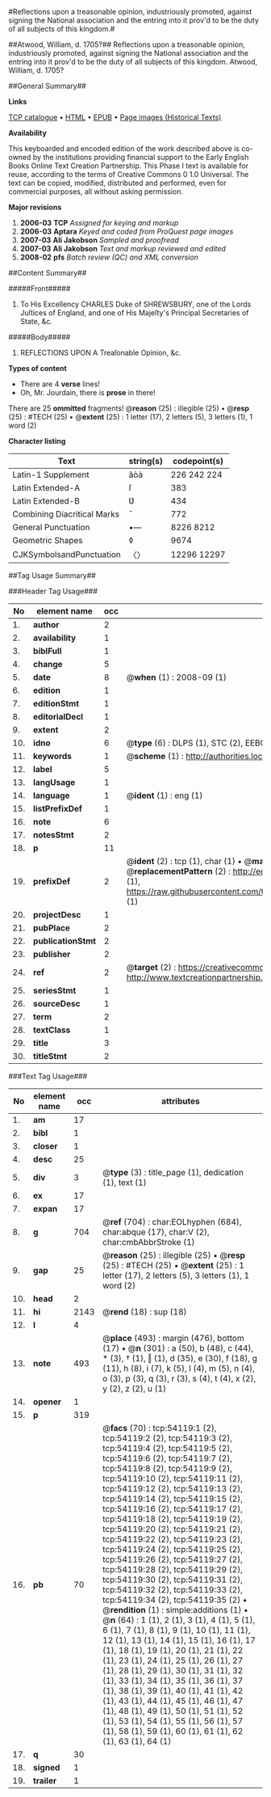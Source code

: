 #Reflections upon a treasonable opinion, industriously promoted, against signing the National association and the entring into it prov'd to be the duty of all subjects of this kingdom.#

##Atwood, William, d. 1705?##
Reflections upon a treasonable opinion, industriously promoted, against signing the National association and the entring into it prov'd to be the duty of all subjects of this kingdom.
Atwood, William, d. 1705?

##General Summary##

**Links**

[TCP catalogue](http://www.ota.ox.ac.uk/tcp/)  • 
[HTML](http://tei.it.ox.ac.uk/tcp/Texts-HTML/free/A26/A26178.html)  • 
[EPUB](http://tei.it.ox.ac.uk/tcp/Texts-EPUB/free/A26/A26178.epub) • 
[Page images (Historical Texts)](https://data.historicaltexts.jisc.ac.uk/view?pubId=eebo-12101405e&pageId=eebo-12101405e-54119-1)

**Availability**

This keyboarded and encoded edition of the
	       work described above is co-owned by the institutions
	       providing financial support to the Early English Books
	       Online Text Creation Partnership. This Phase I text is
	       available for reuse, according to the terms of Creative
	       Commons 0 1.0 Universal. The text can be copied,
	       modified, distributed and performed, even for
	       commercial purposes, all without asking permission.

**Major revisions**

1. __2006-03__ __TCP__ *Assigned for keying and markup*
1. __2006-03__ __Aptara__ *Keyed and coded from ProQuest page images*
1. __2007-03__ __Ali Jakobson__ *Sampled and proofread*
1. __2007-03__ __Ali Jakobson__ *Text and markup reviewed and edited*
1. __2008-02__ __pfs__ *Batch review (QC) and XML conversion*

##Content Summary##

#####Front#####

1. To His Excellency CHARLES
Duke of SHREWSBURY,
one of the Lords Juſtices of
England, and one of His Majeſty's
Principal Secretaries
of State, &c.

#####Body#####

1. REFLECTIONS
UPON A
Treaſonable Opinion, &c.

**Types of content**

  * There are 4 **verse** lines!
  * Oh, Mr. Jourdain, there is **prose** in there!

There are 25 **ommitted** fragments! 
 @__reason__ (25) : illegible (25)  •  @__resp__ (25) : #TECH (25)  •  @__extent__ (25) : 1 letter (17), 2 letters (5), 3 letters (1), 1 word (2)

**Character listing**


|Text|string(s)|codepoint(s)|
|---|---|---|
|Latin-1 Supplement|âòà|226 242 224|
|Latin Extended-A|ſ|383|
|Latin Extended-B|Ʋ|434|
|Combining             Diacritical Marks|̄|772|
|General Punctuation|•—|8226 8212|
|Geometric Shapes|◊|9674|
|CJKSymbolsandPunctuation|〈〉|12296 12297|

##Tag Usage Summary##

###Header Tag Usage###

|No|element name|occ|attributes|
|---|---|---|---|
|1.|__author__|2||
|2.|__availability__|1||
|3.|__biblFull__|1||
|4.|__change__|5||
|5.|__date__|8| @__when__ (1) : 2008-09 (1)|
|6.|__edition__|1||
|7.|__editionStmt__|1||
|8.|__editorialDecl__|1||
|9.|__extent__|2||
|10.|__idno__|6| @__type__ (6) : DLPS (1), STC (2), EEBO-CITATION (1), OCLC (1), VID (1)|
|11.|__keywords__|1| @__scheme__ (1) : http://authorities.loc.gov/ (1)|
|12.|__label__|5||
|13.|__langUsage__|1||
|14.|__language__|1| @__ident__ (1) : eng (1)|
|15.|__listPrefixDef__|1||
|16.|__note__|6||
|17.|__notesStmt__|2||
|18.|__p__|11||
|19.|__prefixDef__|2| @__ident__ (2) : tcp (1), char (1)  •  @__matchPattern__ (2) : ([0-9\-]+):([0-9IVX]+) (1), (.+) (1)  •  @__replacementPattern__ (2) : http://eebo.chadwyck.com/downloadtiff?vid=$1&page=$2 (1), https://raw.githubusercontent.com/textcreationpartnership/Texts/master/tcpchars.xml#$1 (1)|
|20.|__projectDesc__|1||
|21.|__pubPlace__|2||
|22.|__publicationStmt__|2||
|23.|__publisher__|2||
|24.|__ref__|2| @__target__ (2) : https://creativecommons.org/publicdomain/zero/1.0/ (1), http://www.textcreationpartnership.org/docs/. (1)|
|25.|__seriesStmt__|1||
|26.|__sourceDesc__|1||
|27.|__term__|2||
|28.|__textClass__|1||
|29.|__title__|3||
|30.|__titleStmt__|2||


###Text Tag Usage###

|No|element name|occ|attributes|
|---|---|---|---|
|1.|__am__|17||
|2.|__bibl__|1||
|3.|__closer__|1||
|4.|__desc__|25||
|5.|__div__|3| @__type__ (3) : title_page (1), dedication (1), text (1)|
|6.|__ex__|17||
|7.|__expan__|17||
|8.|__g__|704| @__ref__ (704) : char:EOLhyphen (684), char:abque (17), char:V (2), char:cmbAbbrStroke (1)|
|9.|__gap__|25| @__reason__ (25) : illegible (25)  •  @__resp__ (25) : #TECH (25)  •  @__extent__ (25) : 1 letter (17), 2 letters (5), 3 letters (1), 1 word (2)|
|10.|__head__|2||
|11.|__hi__|2143| @__rend__ (18) : sup (18)|
|12.|__l__|4||
|13.|__note__|493| @__place__ (493) : margin (476), bottom (17)  •  @__n__ (301) : a (50), b (48), c (44), * (3), † (1), ‖ (1), d (35), e (30), f (18), g (11), h (8), i (7), k (5), l (4), m (5), n (4), o (3), p (3), q (3), r (3), s (4), t (4), x (2), y (2), z (2), u (1)|
|14.|__opener__|1||
|15.|__p__|319||
|16.|__pb__|70| @__facs__ (70) : tcp:54119:1 (2), tcp:54119:2 (2), tcp:54119:3 (2), tcp:54119:4 (2), tcp:54119:5 (2), tcp:54119:6 (2), tcp:54119:7 (2), tcp:54119:8 (2), tcp:54119:9 (2), tcp:54119:10 (2), tcp:54119:11 (2), tcp:54119:12 (2), tcp:54119:13 (2), tcp:54119:14 (2), tcp:54119:15 (2), tcp:54119:16 (2), tcp:54119:17 (2), tcp:54119:18 (2), tcp:54119:19 (2), tcp:54119:20 (2), tcp:54119:21 (2), tcp:54119:22 (2), tcp:54119:23 (2), tcp:54119:24 (2), tcp:54119:25 (2), tcp:54119:26 (2), tcp:54119:27 (2), tcp:54119:28 (2), tcp:54119:29 (2), tcp:54119:30 (2), tcp:54119:31 (2), tcp:54119:32 (2), tcp:54119:33 (2), tcp:54119:34 (2), tcp:54119:35 (2)  •  @__rendition__ (1) : simple:additions (1)  •  @__n__ (64) : 1 (1), 2 (1), 3 (1), 4 (1), 5 (1), 6 (1), 7 (1), 8 (1), 9 (1), 10 (1), 11 (1), 12 (1), 13 (1), 14 (1), 15 (1), 16 (1), 17 (1), 18 (1), 19 (1), 20 (1), 21 (1), 22 (1), 23 (1), 24 (1), 25 (1), 26 (1), 27 (1), 28 (1), 29 (1), 30 (1), 31 (1), 32 (1), 33 (1), 34 (1), 35 (1), 36 (1), 37 (1), 38 (1), 39 (1), 40 (1), 41 (1), 42 (1), 43 (1), 44 (1), 45 (1), 46 (1), 47 (1), 48 (1), 49 (1), 50 (1), 51 (1), 52 (1), 53 (1), 54 (1), 55 (1), 56 (1), 57 (1), 58 (1), 59 (1), 60 (1), 61 (1), 62 (1), 63 (1), 64 (1)|
|17.|__q__|30||
|18.|__signed__|1||
|19.|__trailer__|1||
